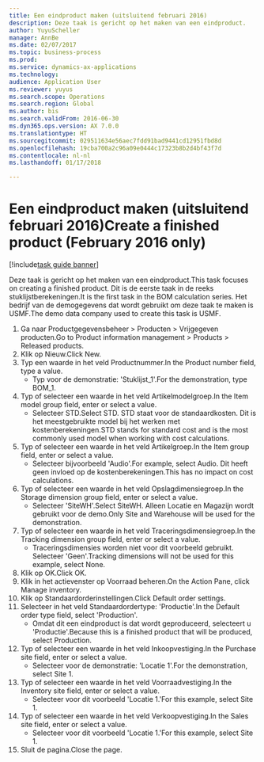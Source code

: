 ```yaml
--- 
title: Een eindproduct maken (uitsluitend februari 2016)
description: Deze taak is gericht op het maken van een eindproduct.
author: YuyuScheller
manager: AnnBe
ms.date: 02/07/2017
ms.topic: business-process
ms.prod: 
ms.service: dynamics-ax-applications
ms.technology: 
audience: Application User
ms.reviewer: yuyus
ms.search.scope: Operations
ms.search.region: Global
ms.author: bis
ms.search.validFrom: 2016-06-30
ms.dyn365.ops.version: AX 7.0.0
ms.translationtype: HT
ms.sourcegitcommit: 029511634e56aec7fdd91bad9441cd12951fbd8d
ms.openlocfilehash: 19cba700a2c96a09e0444c17323b8b2d4bf43f7d
ms.contentlocale: nl-nl
ms.lasthandoff: 01/17/2018

---
```

# <a name="create-a-finished-product-february-2016-only"></a><span data-ttu-id="039e9-103">Een eindproduct maken (uitsluitend februari 2016)</span><span class="sxs-lookup"><span data-stu-id="039e9-103">Create a finished product (February 2016 only)</span></span>

[!include[task guide banner](../../includes/task-guide-banner.md)]

<span data-ttu-id="039e9-104">Deze taak is gericht op het maken van een eindproduct.</span><span class="sxs-lookup"><span data-stu-id="039e9-104">This task focuses on creating a finished product.</span></span> <span data-ttu-id="039e9-105">Dit is de eerste taak in de reeks stuklijstberekeningen.</span><span class="sxs-lookup"><span data-stu-id="039e9-105">It is the first task in the BOM calculation series.</span></span> <span data-ttu-id="039e9-106">Het bedrijf van de demogegevens dat wordt gebruikt om deze taak te maken is USMF.</span><span class="sxs-lookup"><span data-stu-id="039e9-106">The demo data company used to create this task is USMF.</span></span>

1. <span data-ttu-id="039e9-107">Ga naar Productgegevensbeheer > Producten > Vrijgegeven producten.</span><span class="sxs-lookup"><span data-stu-id="039e9-107">Go to Product information management > Products > Released products.</span></span>
2. <span data-ttu-id="039e9-108">Klik op Nieuw.</span><span class="sxs-lookup"><span data-stu-id="039e9-108">Click New.</span></span>
3. <span data-ttu-id="039e9-109">Typ een waarde in het veld Productnummer.</span><span class="sxs-lookup"><span data-stu-id="039e9-109">In the Product number field, type a value.</span></span>
    * <span data-ttu-id="039e9-110">Typ voor de demonstratie: 'Stuklijst_1'.</span><span class="sxs-lookup"><span data-stu-id="039e9-110">For the demonstration, type BOM_1.</span></span>  
4. <span data-ttu-id="039e9-111">Typ of selecteer een waarde in het veld Artikelmodelgroep.</span><span class="sxs-lookup"><span data-stu-id="039e9-111">In the Item model group field, enter or select a value.</span></span>
    * <span data-ttu-id="039e9-112">Selecteer STD.</span><span class="sxs-lookup"><span data-stu-id="039e9-112">Select STD.</span></span> <span data-ttu-id="039e9-113">STD staat voor de standaardkosten. Dit is het meestgebruikte model bij het werken met kostenberekeningen.</span><span class="sxs-lookup"><span data-stu-id="039e9-113">STD stands for standard cost and is the most commonly used model when working with cost calculations.</span></span>  
5. <span data-ttu-id="039e9-114">Typ of selecteer een waarde in het veld Artikelgroep.</span><span class="sxs-lookup"><span data-stu-id="039e9-114">In the Item group field, enter or select a value.</span></span>
    * <span data-ttu-id="039e9-115">Selecteer bijvoorbeeld 'Audio'.</span><span class="sxs-lookup"><span data-stu-id="039e9-115">For example, select Audio.</span></span> <span data-ttu-id="039e9-116">Dit heeft geen invloed op de kostenberekeningen.</span><span class="sxs-lookup"><span data-stu-id="039e9-116">This has no impact on cost calculations.</span></span>  
6. <span data-ttu-id="039e9-117">Typ of selecteer een waarde in het veld Opslagdimensiegroep.</span><span class="sxs-lookup"><span data-stu-id="039e9-117">In the Storage dimension group field, enter or select a value.</span></span>
    * <span data-ttu-id="039e9-118">Selecteer 'SiteWH'.</span><span class="sxs-lookup"><span data-stu-id="039e9-118">Select SiteWH.</span></span> <span data-ttu-id="039e9-119">Alleen Locatie en Magazijn wordt gebruikt voor de demo.</span><span class="sxs-lookup"><span data-stu-id="039e9-119">Only Site and Warehouse will be used for the demonstration.</span></span>  
7. <span data-ttu-id="039e9-120">Typ of selecteer een waarde in het veld Traceringsdimensiegroep.</span><span class="sxs-lookup"><span data-stu-id="039e9-120">In the Tracking dimension group field, enter or select a value.</span></span>
    * <span data-ttu-id="039e9-121">Traceringsdimensies worden niet voor dit voorbeeld gebruikt. Selecteer 'Geen'.</span><span class="sxs-lookup"><span data-stu-id="039e9-121">Tracking dimensions will not be used for this example, select None.</span></span>  
8. <span data-ttu-id="039e9-122">Klik op OK.</span><span class="sxs-lookup"><span data-stu-id="039e9-122">Click OK.</span></span>
9. <span data-ttu-id="039e9-123">Klik in het actievenster op Voorraad beheren.</span><span class="sxs-lookup"><span data-stu-id="039e9-123">On the Action Pane, click Manage inventory.</span></span>
10. <span data-ttu-id="039e9-124">Klik op Standaardorderinstellingen.</span><span class="sxs-lookup"><span data-stu-id="039e9-124">Click Default order settings.</span></span>
11. <span data-ttu-id="039e9-125">Selecteer in het veld Standaardordertype: 'Productie'.</span><span class="sxs-lookup"><span data-stu-id="039e9-125">In the Default order type field, select 'Production'.</span></span>
    * <span data-ttu-id="039e9-126">Omdat dit een eindproduct is dat wordt geproduceerd, selecteert u 'Productie'.</span><span class="sxs-lookup"><span data-stu-id="039e9-126">Because this is a finished product that will be produced, select Production.</span></span>  
12. <span data-ttu-id="039e9-127">Typ of selecteer een waarde in het veld Inkoopvestiging.</span><span class="sxs-lookup"><span data-stu-id="039e9-127">In the Purchase site field, enter or select a value.</span></span>
    * <span data-ttu-id="039e9-128">Selecteer voor de demonstratie: 'Locatie 1'.</span><span class="sxs-lookup"><span data-stu-id="039e9-128">For the demonstration, select Site 1.</span></span>  
13. <span data-ttu-id="039e9-129">Typ of selecteer een waarde in het veld Voorraadvestiging.</span><span class="sxs-lookup"><span data-stu-id="039e9-129">In the Inventory site field, enter or select a value.</span></span>
    * <span data-ttu-id="039e9-130">Selecteer voor dit voorbeeld 'Locatie 1.'</span><span class="sxs-lookup"><span data-stu-id="039e9-130">For this example, select Site 1.</span></span>  
14. <span data-ttu-id="039e9-131">Typ of selecteer een waarde in het veld Verkoopvestiging.</span><span class="sxs-lookup"><span data-stu-id="039e9-131">In the Sales site field, enter or select a value.</span></span>
    * <span data-ttu-id="039e9-132">Selecteer voor dit voorbeeld 'Locatie 1.'</span><span class="sxs-lookup"><span data-stu-id="039e9-132">For this example, select Site 1.</span></span>  
15. <span data-ttu-id="039e9-133">Sluit de pagina.</span><span class="sxs-lookup"><span data-stu-id="039e9-133">Close the page.</span></span>


